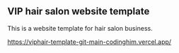 ## VIP hair salon website template

This is a website template for hair salon business.

https://viphair-template-git-main-codinghim.vercel.app/
